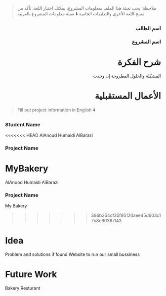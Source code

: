 > ملاحظة: يجب تعبئة هذا الملف بمعلومات المشروع، يمكنك اختيار اللغة. تأكد من مسح اللغة الأخرى والتعليقات الجانبية
> ⬇️ تعبئة معلومات المشروع بالعربية  
<div dir="rtl">

### اسم الطالب

### اسم المشروع


# شرح الفكرة
المشكلة والحلول المطروحة إن وجدت


# الأعمال المستقبلية


</div>

> Fill out project information in English ⬇️
### Student Name
<<<<<<< HEAD
AlAnoud Humaidi AlBarazi

### Project Name
MyBakery
=======
AlAnood Humaidi AlBarazi

### Project Name
My Bakery
>>>>>>> 396b354cf35f95120aee45d603c17b8e60367f43
# Idea
Problem and solutions if found 
Website to run our small bussiness 

# Future Work 
Bakery Resturant


